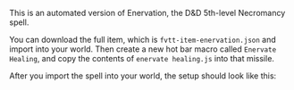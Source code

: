 This is an automated version of Enervation, the D&D 5th-level Necromancy spell. 

You can download the full item, which is `fvtt-item-enervation.json` and import into your world. Then create a new hot bar macro called `Enervate Healing`, and copy the contents of `enervate healing.js` into that missile. 

After you import the spell into your world, the setup should look like this:

